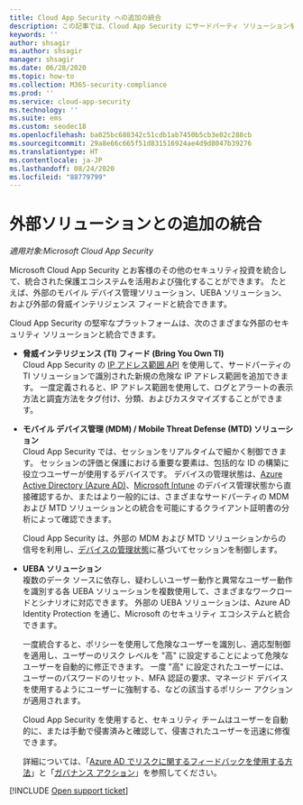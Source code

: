 ```yaml
---
title: Cloud App Security への追加の統合
description: この記事では、Cloud App Security にサードパーティ ソリューションを統合する方法について説明します。
keywords: ''
author: shsagir
ms.author: shsagir
manager: shsagir
ms.date: 06/28/2020
ms.topic: how-to
ms.collection: M365-security-compliance
ms.prod: ''
ms.service: cloud-app-security
ms.technology: ''
ms.suite: ems
ms.custom: seodec18
ms.openlocfilehash: ba025bc688342c51cdb1ab7450b5cb3e02c288cb
ms.sourcegitcommit: 29a8e66c665f51d831516924ae4d9d8047b39276
ms.translationtype: HT
ms.contentlocale: ja-JP
ms.lasthandoff: 08/24/2020
ms.locfileid: "88779799"
---
```

# <a name="additional-integrations-with-external-solutions"></a>外部ソリューションとの追加の統合

*適用対象:Microsoft Cloud App Security*

Microsoft Cloud App Security とお客様のその他のセキュリティ投資を統合して、統合された保護エコシステムを活用および強化することができます。 たとえば、外部のモバイル デバイス管理ソリューション、UEBA ソリューション、および外部の脅威インテリジェンス フィードと統合できます。

Cloud App Security の堅牢なプラットフォームは、次のさまざまな外部のセキュリティ ソリューションと統合できます。

- **脅威インテリジェンス (TI) フィード (Bring You Own TI)**  
    Cloud App Security の [IP アドレス範囲 API](api-data-enrichment.md) を使用して、サードパーティの TI ソリューションで識別された新規の危険な IP アドレス範囲を追加できます。 一度定義されると、IP アドレス範囲を使用して、ログとアラートの表示方法と調査方法をタグ付け、分類、およびカスタマイズすることができます。

- **モバイル デバイス管理 (MDM) / Mobile Threat Defense (MTD) ソリューション**  
    Cloud App Security では、セッションをリアルタイムで細かく制御できます。 セッションの評価と保護における重要な要素は、包括的な ID の構築に役立つユーザーが使用するデバイスです。 デバイスの管理状態は、[Azure Active Directory (Azure AD)](/azure/active-directory/conditional-access/overview)、[Microsoft Intune](/intune/mobile-threat-defense) のデバイス管理状態から直接確認するか、またはより一般的には、さまざまなサードパーティの MDM および MTD ソリューションとの統合を可能にするクライアント証明書の分析によって確認できます。

    Cloud App Security は、外部の MDM および MTD ソリューションからの信号を利用し、[デバイスの管理状態](proxy-intro-aad.md#managed-device-identification)に基づいてセッションを制御します。

- **UEBA ソリューション**  
    複数のデータ ソースに依存し、疑わしいユーザー動作と異常なユーザー動作を識別する各 UEBA ソリューションを複数使用して、さまざまなワークロードとシナリオに対応できます。 外部の UEBA ソリューションは、Azure AD Identity Protection を通じ、Microsoft のセキュリティ エコシステムと統合できます。

    一度統合すると、ポリシーを使用して危険なユーザーを識別し、適応型制御を適用し、ユーザーのリスク レベルを "高" に設定することによって危険なユーザーを自動的に修正できます。 一度 "高" に設定されたユーザーには、ユーザーのパスワードのリセット、MFA 認証の要求、マネージド デバイスを使用するようにユーザーに強制する、などの該当するポリシー アクションが適用されます。

    Cloud App Security を使用すると、セキュリティ チームはユーザーを自動的に、または手動で侵害済みと確認して、侵害されたユーザーを迅速に修復できます。

    詳細については、「[Azure AD でリスクに関するフィードバックを使用する方法](/azure/active-directory/identity-protection/howto-identity-protection-risk-feedback#how-does-azure-ad-use-my-risk-feedback)」と「[ガバナンス アクション](accounts.md#governance-actions)」を参照してください。

[!INCLUDE [Open support ticket](includes/support.md)]
